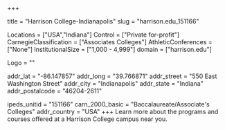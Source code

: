 
+++

title = "Harrison College-Indianapolis"
slug = "harrison.edu_151166"

Locations = ["USA","Indiana"]
Control = ["Private for-profit"]
CarnegieClassification = ["Associates Colleges"]
AthleticConferences = ["None"]
InstitutionalSize = ["1,000 - 4,999"]
domain = ["harrison.edu"]

Logo = ""

addr_lat = "-86.147857"
addr_long = "39.766871"
addr_street = "550 East Washington Street"
addr_city = "Indianapolis"
addr_state = "Indiana"
addr_postalcode = "46204-2611"

ipeds_unitid = "151166"
carn_2000_basic = "Baccalaureate/Associate's Colleges"
addr_country = "USA"
+++
    Learn more about the programs and courses offered at a Harrison College campus near you.
